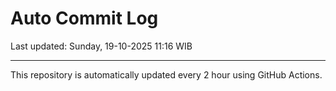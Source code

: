 # Auto Commit Log

Last updated: Sunday, 19-10-2025 11:16 WIB

---

This repository is automatically updated every 2 hour using GitHub Actions.
